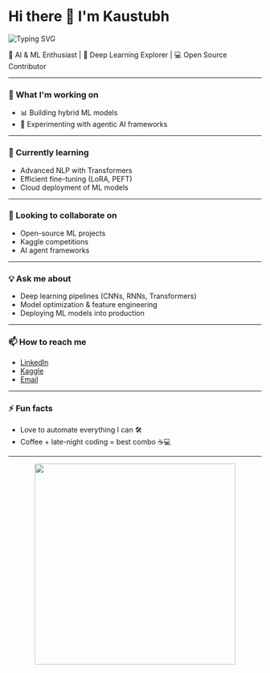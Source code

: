 # Hi there 👋 I'm Kaustubh  

<img src="https://readme-typing-svg.demolab.com?font=Fira+Code&size=24&pause=1000&color=00F7FF&width=500&lines=AI+%26+ML+Enthusiast;Deep+Learning+Explorer;Open+Source+Contributor" alt="Typing SVG" />

🚀 AI & ML Enthusiast | 🧠 Deep Learning Explorer | 💻 Open Source Contributor  

---

### 🔭 What I'm working on
- 📊 Building hybrid ML models  
- 🤖 Experimenting with agentic AI frameworks  

---

### 🌱 Currently learning
- Advanced NLP with Transformers  
- Efficient fine-tuning (LoRA, PEFT)  
- Cloud deployment of ML models  

---

### 👯 Looking to collaborate on
- Open-source ML projects  
- Kaggle competitions  
- AI agent frameworks  

---

### 💡 Ask me about
- Deep learning pipelines (CNNs, RNNs, Transformers)  
- Model optimization & feature engineering  
- Deploying ML models into production  

---

### 📫 How to reach me
- [LinkedIn]([https://www.linkedin.com/](https://www.linkedin.com/in/kaustubhvanalkar/))  
- [Kaggle]([https://www.kaggle.com/](https://www.kaggle.com/kaustubhvanalkar))  
- [Email](kaustubhavanalkar@gmail.com)  

---

### ⚡ Fun facts
- Love to automate everything I can 🛠️  
- Coffee + late-night coding = best combo ☕💻  

---

<p align="center">
  <img src="https://media.giphy.com/media/qgQUggAC3Pfv687qPC/giphy.gif" width="400"/>
</p>

